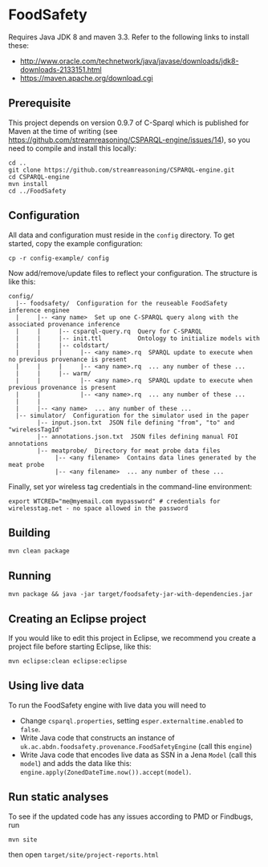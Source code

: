 # FoodSafety

Requires Java JDK 8 and maven 3.3. Refer to the following links to install these:
  * http://www.oracle.com/technetwork/java/javase/downloads/jdk8-downloads-2133151.html
  * https://maven.apache.org/download.cgi

## Prerequisite

This project depends on version 0.9.7 of C-Sparql which is published for Maven at the time of writing (see https://github.com/streamreasoning/CSPARQL-engine/issues/14), so you need to compile and install this locally:

```
cd ..
git clone https://github.com/streamreasoning/CSPARQL-engine.git
cd CSPARQL-engine
mvn install
cd ../FoodSafety
```

## Configuration

All data and configuration must reside in the ```config``` directory. To get started, copy the example configuration:
```
cp -r config-example/ config
```

Now add/remove/update files to reflect your configuration. The structure is like this:
```
config/
  |-- foodsafety/  Configuration for the reuseable FoodSafety inference enginee
  |     |-- <any name>  Set up one C-SPARQL query along with the associated provenance inference
  |     |     |-- csparql-query.rq  Query for C-SPARQL
  |     |     |-- init.ttl          Ontology to initialize models with
  |     |     |-- coldstart/
  |     |     |     |-- <any name>.rq  SPARQL update to execute when no previous provenance is present 
  |     |     |     |-- <any name>.rq  ... any number of these ... 
  |     |     |-- warm/
  |     |           |-- <any name>.rq  SPARQL update to execute when previous provenance is present 
  |     |           |-- <any name>.rq  ... any number of these ...
  |     |
  |     |-- <any name>  ... any number of these ...
  |-- simulator/  Configuration for the simulator used in the paper
        |-- input.json.txt  JSON file defining "from", "to" and "wirelessTagId"
        |-- annotations.json.txt  JSON files defining manual FOI annotations
        |-- meatprobe/  Directory for meat probe data files
             |-- <any filename>  Contains data lines generated by the meat probe
             |-- <any filename>  ... any number of these ...
```

Finally, set yor wireless tag credentials in the command-line environment:
```
export WTCRED="me@myemail.com mypassword" # credentials for wirelesstag.net - no space allowed in the password
```

## Building

```
mvn clean package
```

## Running

```
mvn package && java -jar target/foodsafety-jar-with-dependencies.jar
```

## Creating an Eclipse project

If you would like to edit this project in Eclipse, we recommend you create a project file before starting Eclipse, like this:
```
mvn eclipse:clean eclipse:eclipse
```

## Using live data

To run the FoodSafety engine with live data you will need to
  * Change ```csparql.properties```, setting ```esper.externaltime.enabled``` to ```false```.
  * Write Java code that constructs an instance of ```uk.ac.abdn.foodsafety.provenance.FoodSafetyEngine``` (call this ```engine```)
  * Write Java code that encodes live data as SSN in a Jena ```Model``` (call this ```model```) and adds the data like this: ```engine.apply(ZonedDateTime.now()).accept(model)```. 

## Run static analyses

To see if the updated code has any issues according to PMD or Findbugs, run
```
mvn site
```
then open ```target/site/project-reports.html```


